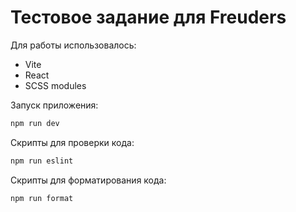 # Тестовое задание для Freuders

Для работы использовалось:
- Vite
- React
- SCSS modules

Запуск приложения:
```js
npm run dev
```

Скрипты для проверки кода:
```js
npm run eslint
```

Скрипты для форматирования кода:
```js
npm run format
```

